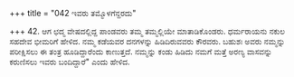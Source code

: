 +++
title = "042 ಇವರು ತಮ್ಮೊಳಗೆನ್ದರದು"

+++
42. ಆಗ ಛದ್ಮ ವೇಷದಲ್ಲಿದ್ದ ಪಾಂಡವರು ತಮ್ಮ ತಮ್ಮಲ್ಲಿಯೇ ಮಾತಾಡಿಕೊಂಡರು. ಧರ್ಮರಾಯನು ನಕುಲ ಸಹದೇವ ಭೀಮರಿಗೆ ಹೇಳಿದ. ನಮ್ಮ ಕಡೆಯವರ ದನಗಳನ್ನು ಹಿಡಿದಿರುವವರು ಕೌರವರು. ಬಹುಶಃ ಅವರು ನಮ್ಮನ್ನು ಪರೀಕ್ಷಿಸಲು ಈ ತಂತ್ರ ಹೂಡಿದ್ದಾರೆಂದು ಕಾಣುತ್ತದೆ. ನಮ್ಮನ್ನು ಕಂಡು ಹಿಡಿದು ನಮಗೆ ಮತ್ತೆ ಅರಣ್ಯ ವಾಸವನ್ನು ಕರುಣಿಸಲು ಇವರು ಬಂದಿದ್ದಾರೆ" ಎಂದು ಹೇಳಿದ.